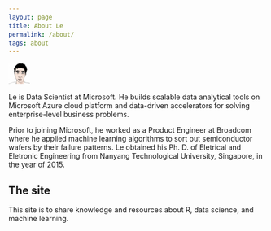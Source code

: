 ```yaml
---
layout: page
title: About Le
permalink: /about/
tags: about
---
```


<img class="col one right" src="/images/prof_pic_le.jpg" height="42" width="42">

<p>Le is Data Scientist at Microsoft. He builds scalable data analytical
tools on Microsoft Azure cloud platform and data-driven accelerators for solving enterprise-level business
problems. 

<p>Prior to joining Microsoft, he worked as a Product
Engineer at Broadcom where he applied machine learning algorithms to sort out semiconductor wafers
by their failure patterns. Le obtained his Ph. D. of Eletrical and Eletronic Engineering from Nanyang Technological
University, Singapore, in the year of 2015. 

<h2>The site</h2>

This site is to share knowledge and resources about R, data science, and machine learning. 
